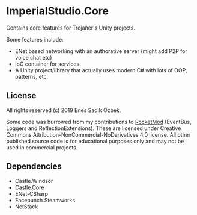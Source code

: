 # ImperialStudio.Core
Contains core features for Trojaner's Unity projects.

Some features include:
* ENet based networking with an authorative server (might add P2P for voice chat etc)
* IoC container for services
* A Unity project/library that actually uses modern C# with lots of OOP, patterns, etc.

## License
All rights reserved (c) 2019 Enes Sadık Özbek. 

Some code was burrowed from my contributions to [RocketMod](https://github.com/RocketMod/Rocket) (EventBus, Loggers and ReflectionExtensions). These are licensed under Creative Commons Attribution-NonCommercial-NoDerivatives 4.0 license.
All other published source code is for educational purposes only and may not be used in commercial projects.

## Dependencies
* Castle.Windsor
* Castle.Core
* ENet-CSharp
* Facepunch.Steamworks
* NetStack
